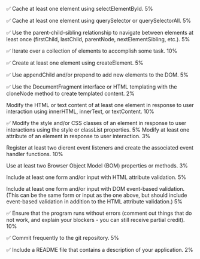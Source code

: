 &#9989; Cache at least one element using selectElementById. 5%

&#9989; Cache at least one element using querySelector or querySelectorAll. 5%

&#9989; Use the parent-child-sibling relationship to navigate between elements at least once (firstChild, lastChild, parentNode, nextElementSibling, etc.). 5%

&#9989; Iterate over a collection of elements to accomplish some task. 10%

&#9989; Create at least one element using createElement. 5%

&#9989; Use appendChild and/or prepend to add new elements to the DOM. 5%

&#9989; Use the DocumentFragment interface or HTML templating with the cloneNode method to create templated content.  2%

Modify the HTML or text content of at least one element in response to user interaction using innerHTML, innerText, or textContent. 10%

&#9989; Modify the style and/or CSS classes of an element in response to user interactions using the style or classList properties. 5%
Modify at least one attribute of an element in response to user interaction. 3%

Register at least two dierent event listeners and create the associated event handler functions. 10%

Use at least two Browser Object Model (BOM) properties or methods. 3%

Include at least one form and/or input with HTML attribute validation. 5%

Include at least one form and/or input with DOM event-based validation. (This can be the same form or input as the one above, but should 
include event-based validation in addition to the HTML attribute validation.)
5%

&#9989; Ensure that the program runs without errors (comment out things that do not work, and explain your blockers - you can still receive partial credit). 10%

&#9989; Commit frequently to the git repository. 5%

&#9989; Include a README file that contains a description of your application. 2%



